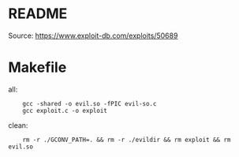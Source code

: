 # README

Source: https://www.exploit-db.com/exploits/50689

# Makefile 

all:
```
	gcc -shared -o evil.so -fPIC evil-so.c
	gcc exploit.c -o exploit
```
clean:
```
	rm -r ./GCONV_PATH=. && rm -r ./evildir && rm exploit && rm evil.so
```
